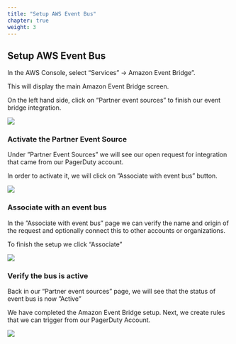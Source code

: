```yaml
---
title: "Setup AWS Event Bus"
chapter: true
weight: 3
---
```


## Setup AWS Event Bus

In the AWS Console, select “Services” -> Amazon Event Bridge”.

This will display the main Amazon Event Bridge screen.

On the left hand side, click on “Partner event sources” to finish our event bridge integration.

![](/images/ebaws_1.png)

### Activate the Partner Event Source
Under ”Partner Event Sources” we will see our open request for integration that came from our PagerDuty account.

In order to activate it, we will click on ”Associate with event bus” button.

![](/images/ebaws_2.png)

### Associate with an event bus
In the ”Associate with event bus” page we can verify the name and origin of the request and optionally connect this to other accounts or organizations.

To finish the setup we click “Associate”

![](/images/ebaws_3.png)

### Verify the bus is active
Back in our “Partner event sources” page, we will see that the status of event bus is now ”Active”

We have completed the Amazon Event Bridge setup.
Next, we create rules that we can trigger from our PagerDuty Account.

![](/images/ebaws_4.png)

